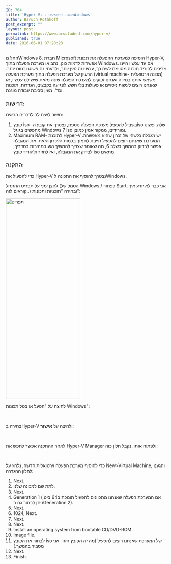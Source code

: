 ```yaml
---
ID: 764
title: 'Hyper-V: מכונה וירטואלית בWindows'
author: Baruch Rothkoff
post_excerpt: ""
layout: post
permalink: https://www.bcsstudent.com/hyper-v/
published: true
date: 2016-06-01 07:20:23
---
```

החל מWindows 8, חברת Microsoft הוסיפה למערכת ההפעלה את תכונת Hyper-V, אפשרות לדמות כונן, נתב או מערכת הפעלה בתוך Windows. אם עד עכשיו היינו צריכים להוריד תוכנה מסוימת לשם כך, עכשיו זה זמין יותר, ולדעתי גם פשוט ובטוח יותר.
הרעיון של מערכת הפעלה בתוך מערכת הפעלה (virtual machine- מכונה וירטואלית) משמש אותנו במידה ואנחנו זקוקים למערכת הפעלה שונה מזאת שיש לנו עכשיו, או שאנחנו רוצים לעשות ניסויים או פעולות בלי חשש לפגיעה בקבצים, הגדרות, תוכנות וכד'. מעין סביבת עבודה מוגנת.

<h3>דרישות:</h3>

חשוב לשים לב לדברים הבאים:

<ol>
<li>קובץ iso- בשביל להפעיל מערכת הפעלה נוספת, נצטרך את קובץ הiso שלה. פשוט מחפשים בגוגל Windows 7 iso ומורידים, ממקור אמין כמובן.</li>
<li>Maximum RAM- לתוכנת Hyper-V יש מגבלה כלשהי של זכרון שהיא מאפשרת. המערכת שאנחנו רוצים להפעיל חייבת לתמוך בכמות הזיכרון הזאת. את המגבלה אפשר לבדוק בהמשך בשלב 6, מה שאומר שצריך להמשיך רגע במהירות במדריך, לבדוק את המגבלה, ואז לחזור ולהוריד קובץ iso מתאים.</li>
</ol>

<h3>התקנה:</h3>

כדי להפעיל את Hyper-V נצטרך להוסיף את התכונה לWindows.

לחצן ימני על תפריט ההתחל (הסמל של Windows / כפתור Start, אני כבר לא יודע איך קוראים לזה..) ובחירה "תוכניות ותכונות":

<img alt="תפריט" class="alignnone size-full wp-image-126" height="629" src="https://baruchiro.files.wordpress.com/2016/05/d7aad7a4d7a8d799d798.png" width="234"/>

לחיצה על "הפעל או בטל תכונות Windows":

 

בחירה בHyper-V ולחיצה על <strong>אישור</strong>:

 

לאחר ההתקנה אפשר לחפש את Hyper-V Manager ולפתוח אותו. נקבל חלון כזה:

 

כדי להוסיף מערכת הפעלה וירטואלית חדשה, נלחץ על New&gt;Virtual Machine, והגענו לחלון ההגדרה:

<ol>
<li>Next.</li>
<li>לתת שם למכונה שלנו.</li>
<li>Next.</li>
<li>Generation 1 (אם המערכת הפעלה שאנחנו מתכוונים להפעיל תומכת ב64 ביט, ניתן לבחור גם בGeneration 2).</li>
<li>Next.</li>
<li>1024, Next.</li>
<li>Next.</li>
<li>Next.</li>
<li>Install an operating system from bootable CD/DVD-ROM.</li>
<li>Image file.</li>
<li>לבחור את הקובץ iso של המערכת שאנחנו רוצים להפעיל (מה זה הקובץ הזה- אני מסביר בהמשך.)</li>
<li>Next.</li>
<li>Finish.</li>
</ol>